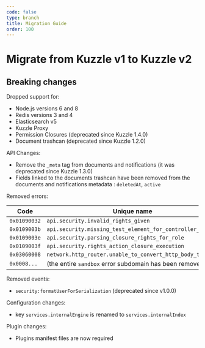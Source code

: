 ```yaml
---
code: false
type: branch
title: Migration Guide
order: 100
---
```


# Migrate from Kuzzle v1 to Kuzzle v2

## Breaking changes

Dropped support for:
  - Node.js versions 6 and 8
  - Redis versions 3 and 4
  - Elasticsearch v5 
  - Kuzzle Proxy 
  - Permission Closures (deprecated since Kuzzle 1.4.0)
  - Document trashcan (deprecated since Kuzzle 1.2.0)

API Changes:
  - Remove the `_meta` tag from documents and notifications (it was deprecated since Kuzzle 1.3.0)
  - Fields linked to the documents trashcan have been removed from the documents and notifications metadata : `deletedAt`, `active`

Removed errors:

| Code | Unique name |
|------|-------------|
| `0x01090032` | `api.security.invalid_rights_given` |
| `0x0109003b` | `api.security.missing_test_element_for_controller_action` |
| `0x0109003e` | `api.security.parsing_closure_rights_for_role` |
| `0x0109003f` | `api.security.rights_action_closure_execution` |
| `0x03060008` | `network.http_router.unable_to_convert_http_body_to_json` |
| `0x0008...` | (the entire `sandbox` error subdomain has been removed) |

Removed events:

  - `security:formatUserForSerialization` (deprecated since v1.0.0)

Configuration changes:

  - key `services.internalEngine` is renamed to `services.internalIndex`

Plugin changes:

  - Plugins manifest files are now required

